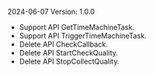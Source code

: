2024-06-07 Version: 1.0.0
- Support API GetTimeMachineTask.
- Support API TriggerTimeMachineTask.
- Delete API CheckCallback.
- Delete API StartCheckQuality.
- Delete API StopCollectQuality.


